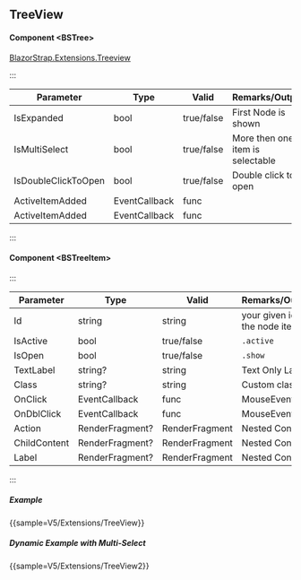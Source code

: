 ﻿## TreeView
#### Component \<BSTree\>
[BlazorStrap.Extensions.Treeview](https://www.nuget.org/packages/BlazorStrap.Extensions.TreeView/)    

:::

| Parameter			  | Type						| Valid          | Remarks/Output                  | 
|---------------------|-----------------------------|----------------|---------------------------------|
| IsExpanded    	  | bool						| true/false     | First Node is shown             | {.table-striped}  
| IsMultiSelect		  | bool						| true/false     | More then one item is selectable|
| IsDoubleClickToOpen | bool						| true/false     | Double click to open            |
| ActiveItemAdded     | EventCallback<BSTreeItem>   | func           |                                 |
| ActiveItemAdded     | EventCallback<BSTreeItem>   | func           |                                 |

::: 

#### Component \<BSTreeItem\>
:::

| Parameter    | Type           | Valid          | Remarks/Output                  | 
|--------------|----------------|----------------|---------------------------------|
| Id           | string         | string         | your given id for the node item | {.table-striped}  
| IsActive     | bool           | true/false     | `.active`                       |
| IsOpen       | bool           | true/false     | `.show`                         |
| TextLabel    | string?        | string         | Text Only Label                 |
| Class        | string?        | string         | Custom classes                  | 
| OnClick      | EventCallback  | func           | MouseEventArgs                  |
| OnDblClick   | EventCallback  | func           | MouseEventArgs                  |
| Action       | RenderFragment?| RenderFragment | Nested Content                  |
| ChildContent | RenderFragment?| RenderFragment | Nested Content                  |
| Label        | RenderFragment?| RenderFragment | Nested Content                  |

::: 

##### Example

{{sample=V5/Extensions/TreeView}}

##### Dynamic Example with Multi-Select

{{sample=V5/Extensions/TreeView2}}